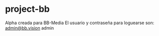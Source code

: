 # project-bb

Alpha creada para BB-Media
El usuario y contraseña para loguearse son: admin@bb.vision admin
